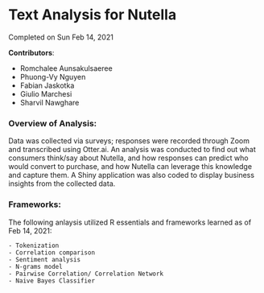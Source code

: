 # Text Analysis for Nutella 
Completed on Sun Feb 14, 2021

**Contributors**:
- Romchalee Aunsakulsaeree
- Phuong-Vy Nguyen
- Fabian Jaskotka
- Giulio Marchesi
- Sharvil Nawghare

### Overview of Analysis:
Data was collected via surveys; responses were recorded through Zoom and transcribed using Otter.ai. An analysis was conducted to find out what consumers think/say about Nutella, and how responses can predict who would convert to purchase, and how Nutella can leverage this knowledge and capture them. A Shiny application was also coded to display business insights from the collected data.

### Frameworks:
The following anlaysis utilized R essentials and frameworks learned as of Feb 14, 2021:

    - Tokenization
    - Correlation comparison 
    - Sentiment analysis
    - N-grams model 
    - Pairwise Correlation/ Correlation Network 
    - Naive Bayes Classifier 
